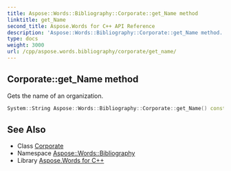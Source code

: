 ```yaml
---
title: Aspose::Words::Bibliography::Corporate::get_Name method
linktitle: get_Name
second_title: Aspose.Words for C++ API Reference
description: 'Aspose::Words::Bibliography::Corporate::get_Name method. Gets the name of an organization in C++.'
type: docs
weight: 3000
url: /cpp/aspose.words.bibliography/corporate/get_name/
---
```

## Corporate::get_Name method


Gets the name of an organization.

```cpp
System::String Aspose::Words::Bibliography::Corporate::get_Name() const
```

## See Also

* Class [Corporate](../)
* Namespace [Aspose::Words::Bibliography](../../)
* Library [Aspose.Words for C++](../../../)
